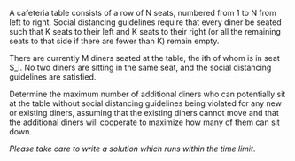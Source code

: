 A cafeteria table consists of a row of N seats, numbered from 1 to N from left to right.
Social distancing guidelines require that every diner be seated such that K seats to their left and K seats to their right (or all the remaining seats to that side if there are fewer than K) remain empty.

There are currently M diners seated at the table, the ith of whom is in seat S_i.
No two diners are sitting in the same seat, and the social distancing guidelines are satisfied.

Determine the maximum number of additional diners who can potentially sit at the table without social distancing guidelines being violated for any new or existing diners, assuming that the existing diners cannot move and that the additional diners will cooperate to maximize how many of them can sit down.

_Please take care to write a solution which runs within the time limit_.
